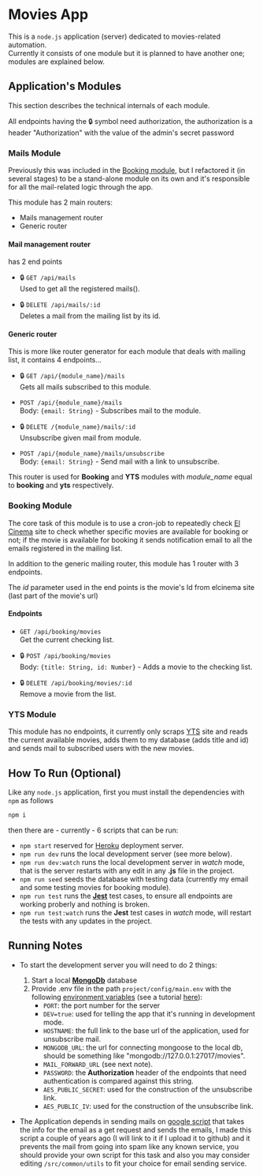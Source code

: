 # Movies App
This is a `node.js` application (server) dedicated to movies-related automation.  
Currently it consists of one module but it is planned to have another one; modules are explained below.

## Application's Modules
This section describes the technical internals of each module.

All endpoints having the :lock: symbol need authorization, the authorization is a header "Authorization" with the value of the admin's secret password

### Mails Module
Previously this was included in the [Booking module](#booking-module), but I refactored it (in several stages) to be a stand-alone module on its own and it's responsible for all the mail-related logic through the app.

This module has 2 main routers:
- Mails management router
- Generic router

#### Mail management router
has 2 end points
- :lock: `GET /api/mails`  
Used to get all the registered mails().

- :lock: `DELETE /api/mails/:id`  
Deletes a mail from the mailing list by its id.

#### Generic router
This is more like router generator for each module that deals with mailing list, it contains 4 endpoints...

- :lock: `GET /api/{module_name}/mails`   
Gets all mails subscribed to this module.

- `POST /api/{module_name}/mails`  
Body: `{email: String}` - Subscribes mail to the module.

- :lock: `DELETE /{module_name}/mails/:id`  
Unsubscribe given mail from module.

- `POST /api/{module_name}/mails/unsubscribe`  
Body: `{email: String}` - Send mail with a link to unsubscribe.

This router is used for **Booking** and **YTS** modules with _module_name_ equal to **booking** and **yts** respectively.


### Booking Module
The core task of this module is to use a cron-job to repeatedly check [El Cinema](https://www.elcinema.com/en/) site to check whether specific movies are available for booking or not; if the movie is available for booking it sends notification email to all the emails registered in the mailing list.   
  
In addition to the generic mailing router, this module has 1 router with 3 endpoints.

The _id_ parameter used in the end points is the movie's Id from elcinema site (last part of the movie's url)

#### Endpoints
- `GET /api/booking/movies`  
Get the current checking list.

- :lock: `POST /api/booking/movies`  
Body: `{title: String, id: Number}` - Adds a movie to the checking list.

- :lock: `DELETE /api/booking/movies/:id`  
Remove a movie from the list.

### YTS Module
This module has no endpoints, it currently only scraps [YTS](https://yts.am/) site and reads the current available movies, adds them to my database (adds title and id) and sends mail to subscribed users with the new movies.

## How To Run (Optional)
Like any `node.js` application, first you must install the dependencies with `npm` as follows
```bash
npm i
```
then there are - currently - 6 scripts that can be run:
- `npm start` reserved for [Heroku](https://www.heroku.com) deployment server.
- `npm run dev` runs the local development server (see more below).
- `npm run dev:watch` runs the local development server in _watch_ mode, that is the server restarts with any edit in any **.js** file in the project.
- `npm run seed` seeds the database with testing data (currently my email and some testing movies for booking module).
- `npm run test` runs the [**Jest**](https://www.npmjs.com/package/jest) test cases, to ensure all endpoints are working proberly and nothing is broken.
- `npm run test:watch` runs the **Jest** test cases in _watch_ mode, will restart the tests with any updates in the project.

## Running Notes
- To start the development server you will need to do 2 things:
    1. Start a local [**MongoDb**](https://www.mongodb.com) database
    2. Provide .env file in the path `project/config/main.env` with the following [environment variables](https://en.wikipedia.org/wiki/Environment_variable) (see a tutorial [here](https://www.twilio.com/blog/working-with-environment-variables-in-node-js-html)):
        - `PORT`: the port number for the server
        - `DEV=true`: used for telling the app that it's running in development mode.
        - `HOSTNAME`: the full link to the base url of the application, used for unsubscribe mail.
        - `MONGODB_URL`: the url for connecting mongoose to the local db, should be something like "mongodb://127.0.0.1:27017/movies".
        - `MAIL_FORWARD_URL` (see next note).
        - `PASSWORD`: the **Authorization** header of the endpoints that need authentication is compared against this string.
        - `AES_PUBLIC_SECRET`: used for the construction of the unsubscribe link.
        - `AES_PUBLIC_IV`: used for the construction of the unsubscribe link.

- The Application depends in sending mails on [google script](https://www.google.com/script/start) that takes the info for the email as a get request and sends the emails, I made this script a couple of years ago (I will link to it if I upload it to github) and it prevents the mail from going into spam like any known service, you should provide your own script for this task and also you may consider editing `/src/common/utils` to fit your choice for email sending service.

